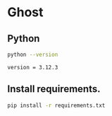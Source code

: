 # Ghost

## Python
```bash
python --version
```
```
version = 3.12.3
```

## Install requirements.

```bash
pip install -r requirements.txt
```